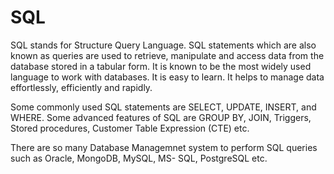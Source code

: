 # SQL
SQL stands for Structure Query Language. SQL statements which are also known as queries are used to retrieve, manipulate and access data from the database stored in a tabular form. It is known to be the most widely used language to work with databases. It is easy to learn. It helps to manage data effortlessly, efficiently and rapidly.

Some commonly used SQL statements are SELECT, UPDATE, INSERT, and WHERE. Some advanced features of SQL are GROUP BY, JOIN, Triggers, Stored procedures, Customer Table Expression (CTE) etc.

There are so many Database Managemnet system to perform SQL queries such as Oracle, MongoDB, MySQL, MS- SQL, PostgreSQL etc.
